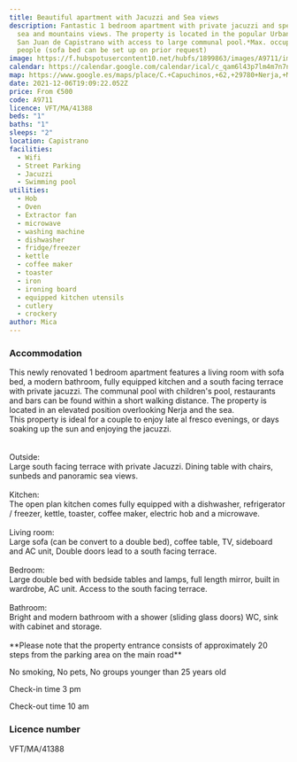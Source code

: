 ```yaml
---
title: Beautiful apartment with Jacuzzi and Sea views
description: Fantastic 1 bedroom apartment with private jacuzzi and spectacular
  sea and mountains views. The property is located in the popular Urbanisation
  San Juan de Capistrano with access to large communal pool.*Max. occupancy is 4
  people (sofa bed can be set up on prior request)
image: https://f.hubspotusercontent10.net/hubfs/1899863/images/A9711/image-1.jpg
calendar: https://calendar.google.com/calendar/ical/c_qam6l43p7lm4m7n7n4ppg7f228%40group.calendar.google.com/public/basic.ics
map: https://www.google.es/maps/place/C.+Capuchinos,+62,+29780+Nerja,+M%C3%A1laga/@36.7670204,-3.871159,17z/data=!3m1!4b1!4m5!3m4!1s0xd7224fec5453be3:0xbd1ef544323ede4f!8m2!3d36.7670204!4d-3.8689703
date: 2021-12-06T19:09:22.052Z
price: From €500
code: A9711
licence: VFT/MA/41388
beds: "1"
baths: "1"
sleeps: "2"
location: Capistrano
facilities:
  - Wifi
  - Street Parking
  - Jacuzzi
  - Swimming pool
utilities:
  - Hob
  - Oven
  - Extractor fan
  - microwave
  - washing machine
  - dishwasher
  - fridge/freezer
  - kettle
  - coffee maker
  - toaster
  - iron
  - ironing board
  - equipped kitchen utensils
  - cutlery
  - crockery
author: Mica
---
```

### Accommodation

This newly renovated 1 bedroom apartment features a living room with sofa bed, a modern bathroom, fully equipped kitchen and a south facing terrace with private jacuzzi. The communal pool with children's pool, restaurants and bars can be found within a short walking distance. The property is located in an elevated position overlooking Nerja and the sea.\
This property is ideal for a couple to enjoy late al fresco evenings, or days soaking up the sun and enjoying the jacuzzi.\
\
\
Outside:\
Large south facing terrace with private Jacuzzi. Dining table with chairs, sunbeds and panoramic sea views.\
\
Kitchen:\
The open plan kitchen comes fully equipped with a dishwasher, refrigerator / freezer, kettle, toaster, coffee maker, electric hob and a microwave.\
\
Living room:\
Large sofa (can be convert to a double bed), coffee table, TV, sideboard and AC unit, Double doors lead to a south facing terrace.\
\
Bedroom:\
Large double bed with bedside tables and lamps, full length mirror, built in wardrobe, AC unit. Access to the south facing terrace.\
\
Bathroom:\
Bright and modern bathroom with a shower (sliding glass doors) WC, sink with cabinet and storage.\
\
\*\*Please note that the property entrance consists of approximately 20 steps from the parking area on the main road\*\*

No smoking, No pets, No groups younger than 25 years old

Check-in time 3 pm

Check-out time 10 am

### Licence number

VFT/MA/41388
